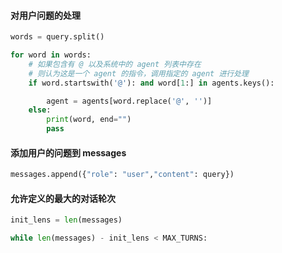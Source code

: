 #### 对用户问题的处理

```python
words = query.split()

for word in words:
    # 如果包含有 @ 以及系统中的 agent 列表中存在
    # 则认为这是一个 agent 的指令，调用指定的 agent 进行处理
    if word.startswith('@'): and word[1:] in agents.keys():

        agent = agents[word.replace('@', '')]
    else:
        print(word, end="")
        pass
```

#### 添加用户的问题到 messages

```python
messages.append({"role": "user","content": query})
```

#### 允许定义的最大的对话轮次

```python
init_lens = len(messages)

while len(messages) - init_lens < MAX_TURNS:
```
